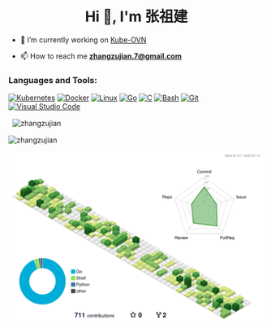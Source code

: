 <h1 align="center">Hi 👋, I'm 张祖建</h1>

- 🔭 I’m currently working on [Kube-OVN](https://github.com/kubeovn/kube-ovn)

- 📫 How to reach me **zhangzujian.7@gmail.com**

<h3 align="left">Languages and Tools:</h3>

[![Kubernetes](https://img.shields.io/badge/Kubernetes-326CE5?logo=kubernetes&logoColor=fff)](#)
[![Docker](https://img.shields.io/badge/Docker-%232496ED.svg?&logo=docker&logoColor=white)](#)
[![Linux](https://img.shields.io/badge/Linux-FCC624?logo=linux&logoColor=black)](#)
[![Go](https://img.shields.io/badge/Go-%2300ADD8.svg?&logo=go&logoColor=white)](#)
[![C](https://img.shields.io/badge/C-%2300599C.svg?&logo=c&logoColor=white)](#)
[![Bash](https://img.shields.io/badge/Bash-%23121011.svg?&logo=gnu-bash&logoColor=white)](#)
[![Git](https://img.shields.io/badge/Git-%23F05032.svg?&logo=git&logoColor=white)](#)
[![Visual Studio Code](https://custom-icon-badges.demolab.com/badge/Visual%20Studio%20Code-0078d7.svg?logo=vsc&logoColor=white)](#)

<p>
    &nbsp;
    <img align="center" src="https://github-readme-stats.vercel.app/api?username=zhangzujian&show_icons=true&locale=en"
        alt="zhangzujian" />
</p>

<p>
    <img align="center" src="https://github-readme-streak-stats.herokuapp.com/?user=zhangzujian&" alt="zhangzujian" />
</p>

![](./profile-3d-contrib/profile-green-animate.svg)
